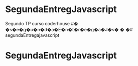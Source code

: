 # SegundaEntregJavascript
Segundo TP curso coderhouse
#� �s�e�g�u�n�d�a�E�n�t�r�e�g�a�J�s�
�
�# segundaEntregajavascript
# SegundaEntregJavascript
